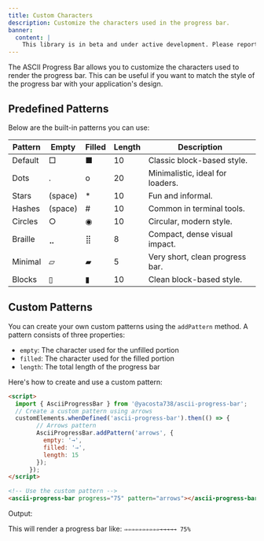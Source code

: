 ```yaml
---
title: Custom Characters
description: Customize the characters used in the progress bar.
banner:
  content: |
    This library is in beta and under active development. Please report any issues or suggestions on <a href="https://github.com/yacosta738/ascii-progress-bar/issues" target="_blank">GitHub</a>.
---
```


The ASCII Progress Bar allows you to customize the characters used to render the progress bar. This can be useful if you want to match the style of the progress bar with your application's design.

## Predefined Patterns

Below are the built-in patterns you can use:

| Pattern  | Empty | Filled | Length | Description                       |
|----------|-------|--------|--------|-----------------------------------|
| Default  | □     | ■      | 10     | Classic block-based style.        |
| Dots     | .     | o      | 20     | Minimalistic, ideal for loaders.  |
| Stars    | (space)| *     | 10     | Fun and informal.                 |
| Hashes   | (space)| #     | 10     | Common in terminal tools.         |
| Circles  | ○      | ◉     | 10     | Circular, modern style.           |
| Braille  | ⣀    | ⣿     | 8      | Compact, dense visual impact.     |
| Minimal  | ▱     | ▰      | 5      | Very short, clean progress bar.   |
| Blocks   | ▯     | ▮      | 10     | Clean block-based style.          |

## Custom Patterns

You can create your own custom patterns using the `addPattern` method. A pattern consists of three properties:

- `empty`: The character used for the unfilled portion
- `filled`: The character used for the filled portion
- `length`: The total length of the progress bar

Here's how to create and use a custom pattern:

```html
<script>
  import { AsciiProgressBar } from '@yacosta738/ascii-progress-bar';
  // Create a custom pattern using arrows
  customElements.whenDefined('ascii-progress-bar').then(() => {
        // Arrows pattern
        AsciiProgressBar.addPattern('arrows', {
          empty: '→',
          filled: '⇒',
          length: 15
        });
      });
</script>

<!-- Use the custom pattern -->
<ascii-progress-bar progress="75" pattern="arrows"></ascii-progress-bar>
```

Output:

This will render a progress bar like:
`⇒⇒⇒⇒⇒⇒⇒⇒⇒⇒→→→→→ 75%`